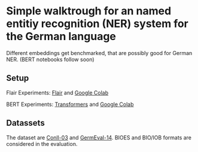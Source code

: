 # Simple walktrough for an named entitiy recognition (NER) system for the German language

Different embeddings get benchmarked, that are possibly good for German NER. 
(BERT notebooks follow soon)

## Setup
Flair Experiments: [Flair](https://github.com/flairNLP/flair) and [Google Colab](https://colab.research.google.com)

BERT Experiments: [Transformers](https://github.com/huggingface/transformers) and [Google Colab](https://colab.research.google.com)

## Datassets

The dataset are [Conll-03](https://www.clips.uantwerpen.be/conll2003/ner/) and [GermEval-14](https://sites.google.com/site/germeval2014ner/data).
BIOES and BIO/IOB formats are considered in the evaluation.



